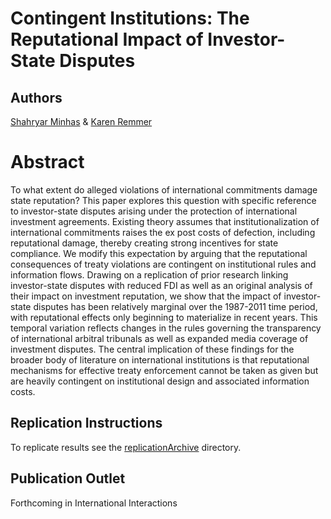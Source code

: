 # Contingent Institutions: The Reputational Impact of Investor-State Disputes

Authors
---
[Shahryar Minhas](http://s7minhas.com/) & [Karen Remmer](https://polisci.duke.edu/people/karen-l-remmer)

Abstract
====

To what extent do alleged violations of international commitments damage state reputation? This paper explores this question with specific reference to investor-state disputes arising under the protection of international investment agreements. Existing theory assumes that institutionalization of international commitments raises the ex post costs of defection, including reputational damage, thereby creating strong incentives for state compliance. We modify this expectation by arguing that the reputational consequences of treaty violations are contingent on institutional rules and information flows. Drawing on a replication of prior research linking investor-state disputes with reduced FDI as well as an original analysis of their impact on investment reputation, we show that the impact of investor-state disputes has been relatively marginal over the 1987-2011 time period, with reputational effects only beginning to materialize in recent years. This temporal variation reflects changes in the rules governing the transparency of international arbitral tribunals as well as expanded media coverage of investment disputes. The central implication of these findings for the broader body of literature on international institutions is that reputational mechanisms for effective treaty enforcement cannot be taken as given but are heavily contingent on institutional design and associated information costs.

Replication Instructions
---
To replicate results see the [replicationArchive](https://github.com/s7minhas/disputesReputation/tree/master/replicationArchive) directory.


Publication Outlet
---
Forthcoming in International Interactions

